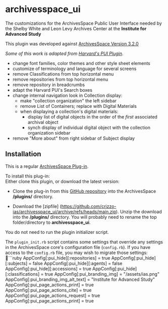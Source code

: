 ﻿﻿﻿﻿﻿﻿﻿﻿archivesspace_ui===========The customizations for the ArchivesSpace Public User Interfaceneeded by  the Shelby White and Leon Levy Archives Center at the **Institute for Advanced Study**This plugin was developed against [ArchivesSpace Version 3.2.0](https://github.com/archivesspace/archivesspace/tree/v3.0.2)_Some of this work is adapted from [Harvard's PUI Plugin](https://github.com/harvard-library/aspace-hvd-pui)_.- change font families, color themes and other style sheet elements- customize of terminology and language for several screens- remove Classifications from top horizontal menu- remove repositories from top horizontal menu- remove repository in breadcrumbs- adapt the Harvard PUI's Search boxes - change internal navigation look in Collection display:  - make "collection organization" the left sidebar  - remove List of Containers; replace with Digital Materials  -  when displaying a collection's digital materials:     -  display list of digital objects in the order of the _first_ associated archival object     - synch display of individual digital object with the collection organization sidebar- remove "More about" from right sidebar of Subject display## <a name="install">Installation</a>This is a regular  [ArchivesSpace Plug-in](https://github.com/archivesspace/tech-docs/blob/master/customization/plugins.md).To install this plug-in:  Either clone this plugin, or download the latest version:   - Clone the plug-in from this [GitHub repository](https://github.com/crizzo-ias/archivesspace_ui) into the ArchivesSpace **/plugins/** directory.  - Download the [zipfile] (https://github.com/crizzo-ias/archivesspace_ui/archive/refs/heads/main.zip). Unzip the download into the **/plugins/** directory.  You will probably need to rename the top folder/directory to **archivesspace_ui**. You do not need to run the plugin initializer script.The `plugin_init.rb` script contains some settings that override any settings in the ArchivesSpace core's configuration file (`config.rb`).  If you have access to the `config.rb` file, you may wish to migrate those settings:```rubyAppConfig[:pui_hide][:repositories] = trueAppConfig[:pui_hide][:subjects] = falseAppConfig[:pui_hide][:agents] = falseAppConfig[:pui_hide][:accessions] = trueAppConfig[:pui_hide][:classifications] = trueAppConfig[:pui_branding_img] = "/assets/ias.png"AppConfig[:pui_branding_img_alt_text] = "Institute for Advanced Study"AppConfig[:pui_page_actions_print] = trueAppConfig[:pui_page_actions_cite] = trueAppConfig[:pui_page_actions_request] = trueAppConfig[:pui_page_actions_print] = true```See the [Technical Documentation](techdoc.md) for information on the modifications included in this plugin
